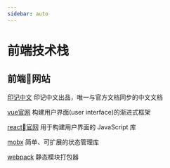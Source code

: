 ```yaml
---
sidebar: auto
---
```


# 前端技术栈

## 前端网站

[印记中文](https://docschina.org/) 印记中文出品，唯一与官方文档同步的中文文档

[vue官网](https://vuefe.cn/v2/guide/) 构建用户界面(user interface)的渐进式框架

[react官网](https://react.docschina.org/docs/hello-world.html) 用于构建用户界面的 JavaScript 库

[mobx](https://cn.mobx.js.org/) 简单、可扩展的状态管理库

[webpack](https://webpack.docschina.org/concepts/) 静态模块打包器



